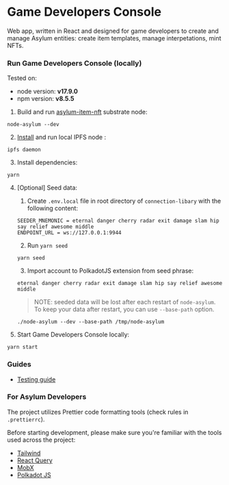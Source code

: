 # Game Developers Console

Web app, written in React and designed for game developers to create and manage Asylum entities: create item templates, manage interpetations, mint NFTs.

### Run Game Developers Console (locally)

Tested on: 
- node version: **v17.9.0**
- npm version: **v8.5.5**



1. Build and run [asylum-item-nft](https://gitlab.com/asylum-space/asylum-item-nft) substrate node:
```
node-asylum --dev
```

2. [Install](https://docs.ipfs.io/install/command-line/#official-distributions) and run local IPFS node :
```
ipfs daemon
```

3. Install dependencies:
```
yarn
```

4. [Optional] Seed data:
    1. Create `.env.local` file in root directory of `connection-libary` with the following content:
    ```
    SEEDER_MNEMONIC = eternal danger cherry radar exit damage slam hip say relief awesome middle
    ENDPOINT_URL = ws://127.0.0.1:9944
    ```
   2. Run `yarn seed`
    ```
    yarn seed
    ```
   3. Import account to PolkadotJS extension from seed phrase:
    ``` 
    eternal danger cherry radar exit damage slam hip say relief awesome middle
    ```
   > NOTE: seeded data will be lost after each restart of `node-asylum`. To keep your data after restart, you can use `--base-path` option.
   ```
   ./node-asylum --dev --base-path /tmp/node-asylum
   ```
   
5. Start Game Developers Console locally:
``` 
yarn start
```

### Guides

- [Testing guide](docs/testing-guide.md)

### For Asylum Developers

The project utilizes Prettier code formatting tools (check rules in `.prettierrc`).

Before starting development, please make sure you're familiar with the tools used across the project:
- [Tailwind](https://tailwindcss.com/docs/installation)
- [React Query](https://react-query.tanstack.com/overview)
- [MobX](https://mobx.js.org/README.html)
- [Polkadot JS](https://polkadot.js.org/docs/api/)
